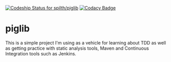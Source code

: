 [ ![Codeship Status for spilth/piglib](https://app.codeship.com/projects/738997f0-8269-0134-94fa-36079b336971/status?branch=master)](https://app.codeship.com/projects/182480) [![Codacy Badge](https://api.codacy.com/project/badge/Grade/938a5a7ffa664db3b5054ab2144b91d9)](https://www.codacy.com/app/polymonic/piglib?utm_source=github.com&amp;utm_medium=referral&amp;utm_content=spilth/piglib&amp;utm_campaign=Badge_Grade)

# piglib

This is a simple project I'm using as a vehicle for learning about TDD as well as getting practice with static analysis tools, Maven and Continuous Integration tools such as Jenkins.
